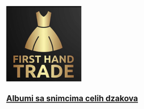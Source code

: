 <img src="firsthandtradelogo.jpg" width="200">

## [Albumi sa snimcima celih dzakova](https://www.facebook.com/profile.php?id=61552553316969&sk=photos_albums)

